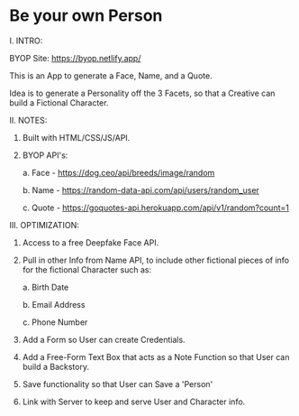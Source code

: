# Be your own Person

I. INTRO:

BYOP Site: https://byop.netlify.app/

This is an App to generate a Face, Name, and a Quote.

Idea is to generate a Personality off the 3 Facets, so that a Creative can build a Fictional Character.

II. NOTES:

  1. Built with HTML/CSS/JS/API.
  2. BYOP API's:

     a. Face - https://dog.ceo/api/breeds/image/random
     
     b. Name - https://random-data-api.com/api/users/random_user
     
     c. Quote - https://goquotes-api.herokuapp.com/api/v1/random?count=1

III. OPTIMIZATION:

  1. Access to a free Deepfake Face API.
  2. Pull in other Info from Name API, to include other fictional pieces of info for the fictional Character such as:

     a. Birth Date

     b. Email Address

     c. Phone Number
  3. Add a Form so User can create Credentials.
  4. Add a Free-Form Text Box that acts as a Note Function so that User can build a Backstory.
  5. Save functionality so that User can Save a 'Person'
  6. Link with Server to keep and serve User and Character info.


